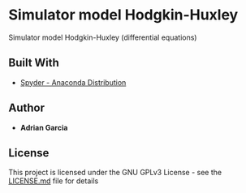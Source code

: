 # Simulator model Hodgkin-Huxley 

Simulator model Hodgkin-Huxley (differential equations)

## Built With

* [Spyder - Anaconda Distribution](https://www.anaconda.com/download/)

## Author

* **Adrian Garcia** 

## License

This project is licensed under the GNU GPLv3 License - see the [LICENSE.md](https://github.com/adgarciaar/Simulator_model_Hodgkin-Huxley/blob/master/LICENSE) file for details
